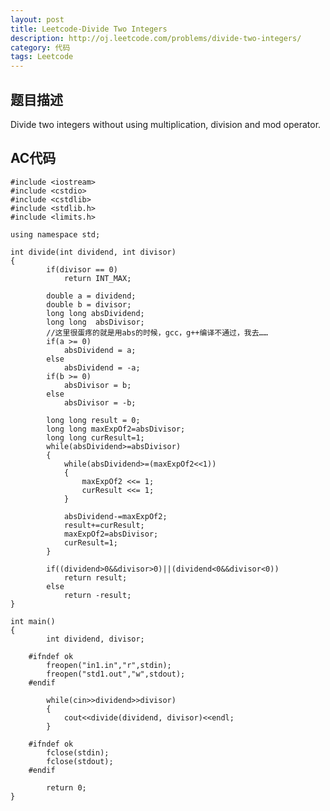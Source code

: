 ```yaml
---
layout: post
title: Leetcode-Divide Two Integers
description: http://oj.leetcode.com/problems/divide-two-integers/
category: 代码
tags: Leetcode
---
```

## 题目描述

Divide two integers without using multiplication, division and mod operator.

## AC代码

    #include <iostream>
    #include <cstdio>
    #include <cstdlib>
    #include <stdlib.h>
    #include <limits.h>
    
    using namespace std;
    
    int divide(int dividend, int divisor)
    {
        	if(divisor == 0)
        		return INT_MAX;
        
        	double a = dividend;
        	double b = divisor;
        	long long absDividend;
        	long long  absDivisor;
        	//这里很蛋疼的就是用abs的时候，gcc，g++编译不通过，我去……
        	if(a >= 0)
        		absDividend = a;
        	else
        		absDividend = -a;
        	if(b >= 0)
        		absDivisor = b;
        	else
        		absDivisor = -b;
        
        	long long result = 0;
        	long long maxExpOf2=absDivisor;
        	long long curResult=1;
        	while(absDividend>=absDivisor)
        	{
        		while(absDividend>=(maxExpOf2<<1))
        		{
        			maxExpOf2 <<= 1;
        			curResult <<= 1;
        		}
        
        		absDividend-=maxExpOf2;
        		result+=curResult;
        		maxExpOf2=absDivisor;
        		curResult=1;
        	}
        
        	if((dividend>0&&divisor>0)||(dividend<0&&divisor<0))
        		return result;
        	else
        		return -result;
    }
    
    int main()
    {
        	int dividend, divisor;
        
        #ifndef ok
        	freopen("in1.in","r",stdin);
        	freopen("std1.out","w",stdout);
        #endif
        
        	while(cin>>dividend>>divisor)
        	{
        		cout<<divide(dividend, divisor)<<endl;
        	}
        
        #ifndef ok
        	fclose(stdin);
        	fclose(stdout);
        #endif
        
        	return 0;
    }
    